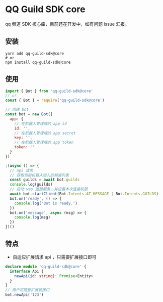 # QQ Guild SDK core

qq 频道 SDK 核心库，目前还在开发中，如有问题 issue 汇报。

## 安装

```shell
yarn add qq-guild-sdk@core
# or
npm install qq-guild-sdk@core
```

## 使用

```js
import { Bot } from 'qq-guild-sdk@core'
// or
const { Bot } = require('qq-guild-sdk@core')

// 创建 bot
const bot = new Bot({
  app: {
    // 在机器人管理端的 app id
    id: '',
    // 在机器人管理端的 app secret
    key: '',
    // 在机器人管理端的 app token
    token: ''
  }
})

;(async () => {
  // api 请求
  // 获取当前机器人加入的频道列表
  const guilds = await bot.guilds
  console.log(guilds)
  // 启动 wss 连接服务，并设置本次连接权限
  await bot.startClient(Bot.Intents.AT_MESSAGE | Bot.Intents.GUILDS)
  bot.on('ready', () => {
    console.log('Bot is ready.')
  })
  bot.on('message', async (msg) => {
    console.log(msg)
  })
})()
```

## 特点

* 自适应扩展请求 api ，只需要扩展接口即可
```ts
declare module 'qq-guild-sdk@core' {
  interface Api {
    newApi(id: string): Promise<Entity>
  }
}
// 用户可随意扩展该接口
bot.newApi('123')
```
